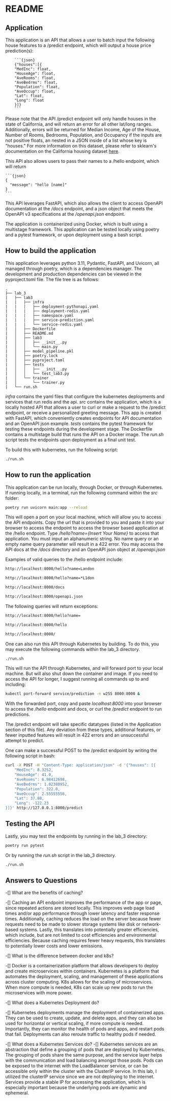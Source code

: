 # README

## Application

This application is an API that allows a user to batch input the following house features to a /predict endpoint, which will output a house price prediction(s):


        ```{json}
        {"houses":[{
        "MedInc": float,
        "HouseAge": float,
        "AveRooms": float,
        "AveBedrms": float,
        "Population": float,
        "AveOccup": float,
        "Lat": float,
        "Long": float
        }]}
        ```


Please note that the API /predict endpoint will only handle houses in the state of California, and will return an error for all other lat/long ranges. Additionally, errors will be returned for Median Income, Age of the House, Number of Rooms, Bedrooms, Population, and Occupancy if the inputs are not positive floats, an nested in a JSON inside of a list whose key is "houses." 
For more information on this dataset, please refer to sklearn's documentation on the California housing dataset [here](https://scikit-learn.org/stable/modules/generated/sklearn.datasets.fetch_california_housing.html).

This API also allows users to pass their names to a /hello endpoint, which will return 

    ```{json}
    {
      "message": "hello [name]"
    }
    ```

This API leverages FastAPI, which also allows the client to access OpenAPI documentation at the _/docs_ endpoint, and a json object that meets the OpenAPI v3 specifications at the _/openapi.json_ endpoint. 

The application is containerized using Docker, which is built using a multistage framework. This application can be tested locally using poetry and a pytest framework, or upon deployment using a bash script. 

## How to build the application

This application leverages python 3.11, Pydantic, FastAPI, and Uvicorn, all managed through poetry, which is a dependencies manager. The development and production dependencies can be viewed in the pyproject.toml file. The file tree is as follows: 

```text
.
├── lab_3
|   ├── lab3
|   |   ├── infra
|   |   |   ├── deployment-pythonapi.yaml
|   |   |   ├── deployment-redis.yaml
|   |   |   ├── namespace.yaml
|   |   |   ├── service-prediction.yaml
|   |   |   └── service-redis.yaml
|   │   ├── Dockerfile
|   │   ├── README.md
|   │   ├── lab3
|   │   │   ├── __init__.py
|   │   │   └── main.py
|   │   ├── model_pipeline.pkl
|   │   ├── poetry.lock
|   │   ├── pyproject.toml
|   │   ├── tests
|   │   │   ├── __init__.py
|   │   │   └── test_lab3.py
|   │   └── trainer
|   │       └── trainer.py
|   └── run.sh
```

_infra_ contains the yaml files that configure the kubernetes deployments and services that run redis and the api. _src_ contains the application, which is a locally hosted API that allows a user to curl or make a request to the /predict endpoint, or receive a personalized greeting message. This app is created with FastAPI, which conveniently creates endpoints for API documentation and an OpenAPI json example. _tests_ contains the pytest framework for testing these endpoints during the development stage. The Dockerfile contains a multistage build that runs the API on a Docker image. The _run.sh_ script tests the endpoints upon deployment as a final unit test. 

To build this with kubernetes, run the following script:

```bash
./run.sh
```

## How to run the application

This application can be run locally, through Docker, or through Kubernetes. If running locally, in a terminal, run the following command within the _src_ folder: 

```bash
poetry run uvicorn main:app --reload
```

This will open a port on your local machine, which will allow you to access the API endpoints. Copy the url that is provided to you and paste it into your browser to access the endpoint to access the browser based application at the /hello endpoint. Type _/hello?name={Insert Your Name}_ to access that application. You must input an alphanumeric string. No name query or an empty name query parameter will result in a 422 error. You may access the API docs at the _/docs_ directory and an OpenAPI json object at _/openapi.json_

Examples of valid queries to the /hello endpoint include:

```bash
http://localhost:8000/hello?name=Landon

http://localhost:8000/hello?name=*L1don

http://localhost:8000/docs

http://localhost:8000/openapi.json
```

The following queries will return exceptions:

```bash
http://localhost:8000/hello?name=

http://localhost:8000/hello

http://localhost:8000/
```

One can also run this API through Kubernetes by building. To do this, you may execute the following commands within the lab_3 directory.

```bash
./run.sh
```

This will run the API through Kubernetes, and will forward port to your local machine. But will also shut down the container and image. If you need to access the API for longer, I suggest running all commands up to and including:

```bash
kubectl port-forward service/prediction -n w255 8000:8000 &
```

With the forwarded port, copy and paste _localhost:8000_ into your browser to access the _/hello_ endpoint and docs, or curl the _/predict_ endpoint to run predictions.

The /predict endpoint will take specific datatypes (listed in the Application section of this file). Any deviation from these types, additional features, or fewer inputted features will result in 422 errors and an unsuccessful attempt to predict.

One can make a successful POST to the /predict endpoint by writing the following script in bash: 


```bash
curl -X POST -H "Content-Type: application/json" -d '{"houses": [{
    "MedInc": 8.3252,
    "HouseAge": 41.0,
    "AveRooms": 6.98412698,
    "AveBedrms": 1.02380952,
    "Population": 322.0,
    "AveOccup": 2.55555556,
    "Lat": 37.88,
    "Long": -122.23
}]}' http://127.0.0.1:8000/predict
```

## Testing the API 

Lastly, you may test the endpoints by running in the lab_3 directory:

```bash
poetry run pytest
```

Or by running the _run.sh_ script in the lab_3 directory. 

```bash
./run.sh
```

## Answers to Questions

-[]  What are the benefits of caching?

   -[] Caching an API endpoint improves the performance of the app or page, since repeated actions are stored locally. This improves web page load times and/or app performance through lower latency and faster response times. Additionally, caching reduces the load on the server because fewer requests need to be made to slower storage systems like disk or network-based systems. Lastly, this translates into potentially greater efficiencies, which include, but are not limited to cost efficiencies and environmental efficiencies. Because caching requires fewer heavy requests, this translates to potentially lower costs and lower emissions. 

-[] What is the difference between docker and k8s?

   -[] Docker is a containerization platform that allows developers to deploy and create microservices within containers. Kubernetes is a platform that automates the deployment, scaling, and management of these applications across cluster computing. K8s allows for the scaling of microservices. When more compute is needed, K8s can scale up new pods to run the microservices with more power. 

-[] What does a Kubernetes Deployment do? 

   -[] Kubernetes deployments manage the deployment of containerized apps. They can be used to create, update, and delete apps, and they can also be used for horizontal or vertical scaling, if more compute is needed. Importantly, they can monitor the health of pods and apps, and restart pods that fail. Deployments can also reroute traffic to healthy pods if needed. 

-[] What does a Kubernetes Services do? 
   -[] Kubernetes services are an abstraction that define a grouping of pods that are deployed by Kubernetes. The grouping of pods share the same purpose, and the service layer helps with the communication and load balancing amongst those pods. Pods can be exposed to the internet with the LoadBalancer service, or can be accessible only within the cluster with the ClusterIP service. In this lab, I utilized the clusterIP service since we are not deploying to the internet. Services provide a stable IP for accessing the application, which is especially important because the underlying pods are dynamic and ephemeral. 
